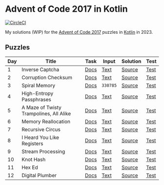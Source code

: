 # Advent of Code 2017 in Kotlin

[![CircleCI](https://dl.circleci.com/status-badge/img/gh/lakiboy/advent-of-code-2017-kotlin.svg?style=svg&circle-token=9f194f109015a0b0237e9ad54b647aff5532ea1a)](https://dl.circleci.com/status-badge/redirect/gh/lakiboy/advent-of-code-2017-kotlin/tree/main)

My solutions (WIP) for the [Advent of Code 2017](https://adventofcode.com/2017) puzzles
in [Kotlin](https://kotlinlang.org) in 2023.

## Puzzles

| Day | Title                                   | Task                                         | Input                                | Solution                                               | Test                                                     |
|-----|-----------------------------------------|----------------------------------------------|--------------------------------------|--------------------------------------------------------|----------------------------------------------------------|
| 1   | Inverse Captcha                         | [Docs](https://adventofcode.com/2017/day/1)  | [Text](src/main/resources/day01.txt) | [Source](src/main/kotlin/io/dmitrijs/aoc2017/Day01.kt) | [Test](src/test/kotlin/io/dmitrijs/aoc2017/Day01Test.kt) |
| 2   | Corruption Checksum                     | [Docs](https://adventofcode.com/2017/day/2)  | [Text](src/main/resources/day02.txt) | [Source](src/main/kotlin/io/dmitrijs/aoc2017/Day02.kt) | [Test](src/test/kotlin/io/dmitrijs/aoc2017/Day02Test.kt) |
| 3   | Spiral Memory                           | [Docs](https://adventofcode.com/2017/day/3)  | `330785`                             | [Source](src/main/kotlin/io/dmitrijs/aoc2017/Day03.kt) | [Test](src/test/kotlin/io/dmitrijs/aoc2017/Day03Test.kt) |
| 4   | High-Entropy Passphrases                | [Docs](https://adventofcode.com/2017/day/4)  | [Text](src/main/resources/day04.txt) | [Source](src/main/kotlin/io/dmitrijs/aoc2017/Day04.kt) | [Test](src/test/kotlin/io/dmitrijs/aoc2017/Day04Test.kt) |
| 5   | A Maze of Twisty Trampolines, All Alike | [Docs](https://adventofcode.com/2017/day/5)  | [Text](src/main/resources/day05.txt) | [Source](src/main/kotlin/io/dmitrijs/aoc2017/Day05.kt) | [Test](src/test/kotlin/io/dmitrijs/aoc2017/Day05Test.kt) |
| 6   | Memory Reallocation                     | [Docs](https://adventofcode.com/2017/day/6)  | [Text](src/main/resources/day06.txt) | [Source](src/main/kotlin/io/dmitrijs/aoc2017/Day06.kt) | [Test](src/test/kotlin/io/dmitrijs/aoc2017/Day06Test.kt) |
| 7   | Recursive Circus                        | [Docs](https://adventofcode.com/2017/day/7)  | [Text](src/main/resources/day07.txt) | [Source](src/main/kotlin/io/dmitrijs/aoc2017/Day07.kt) | [Test](src/test/kotlin/io/dmitrijs/aoc2017/Day07Test.kt) |
| 8   | I Heard You Like Registers              | [Docs](https://adventofcode.com/2017/day/8)  | [Text](src/main/resources/day08.txt) | [Source](src/main/kotlin/io/dmitrijs/aoc2017/Day08.kt) | [Test](src/test/kotlin/io/dmitrijs/aoc2017/Day08Test.kt) |
| 9   | Stream Processing                       | [Docs](https://adventofcode.com/2017/day/9)  | [Text](src/main/resources/day09.txt) | [Source](src/main/kotlin/io/dmitrijs/aoc2017/Day09.kt) | [Test](src/test/kotlin/io/dmitrijs/aoc2017/Day09Test.kt) |
| 10  | Knot Hash                               | [Docs](https://adventofcode.com/2017/day/10) | [Text](src/main/resources/day10.txt) | [Source](src/main/kotlin/io/dmitrijs/aoc2017/Day10.kt) | [Test](src/test/kotlin/io/dmitrijs/aoc2017/Day10Test.kt) |
| 11  | Hex Ed                                  | [Docs](https://adventofcode.com/2017/day/11) | [Text](src/main/resources/day11.txt) | [Source](src/main/kotlin/io/dmitrijs/aoc2017/Day11.kt) | [Test](src/test/kotlin/io/dmitrijs/aoc2017/Day11Test.kt) |
| 12  | Digital Plumber                         | [Docs](https://adventofcode.com/2017/day/12) | [Text](src/main/resources/day12.txt) | [Source](src/main/kotlin/io/dmitrijs/aoc2017/Day12.kt) | [Test](src/test/kotlin/io/dmitrijs/aoc2017/Day12Test.kt) |
